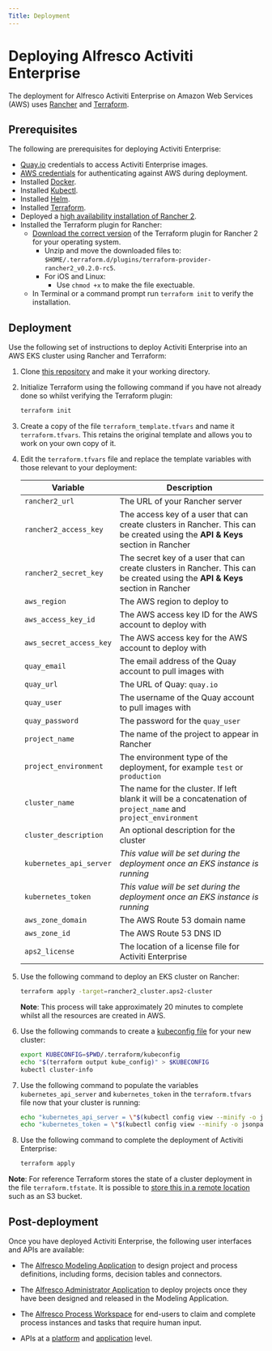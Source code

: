```yaml
---
Title: Deployment
---
```


# Deploying Alfresco Activiti Enterprise
The deployment for Alfresco Activiti Enterprise on Amazon Web Services (AWS) uses [Rancher](https://rancher.com/) and [Terraform](https://www.terraform.io/). 

## Prerequisites
The following are prerequisites for deploying Activiti Enterprise: 

-   [Quay.io](https://quay.io) credentials to access Activiti Enterprise images. 
-   [AWS credentials](https://docs.aws.amazon.com/general/latest/gr/aws-sec-cred-types.html#access-keys-and-secret-access-keys) for authenticating against AWS during deployment.
-   Installed [Docker](https://docs.docker.com/get-started/).
-   Installed [Kubectl](https://kubernetes.io/docs/tasks/tools/install-kubectl/).
-   Installed [Helm](https://helm.sh/docs/using_helm/#installing-helm).
-   Installed [Terraform](https://learn.hashicorp.com/terraform/getting-started/install.html).
-   Deployed a [high availability installation of Rancher 2](https://rancher.com/docs/rancher/v2.x/en/installation/ha/). 
-   Installed the Terraform plugin for Rancher: 
	-   [Download the correct version](https://github.com/rancher/terraform-provider-rancher2/releases/tag/v0.2.0-rc5) of the Terraform plugin for Rancher 2 for your operating system. 
		-   Unzip and move the downloaded files to: `$HOME/.terraform.d/plugins/terraform-provider-rancher2_v0.2.0-rc5`.
		-   For iOS and Linux:
			-   Use `chmod +x` to make the file exectuable. 
	-   In Terminal or a command prompt run `terraform init` to verify the installation. 

## Deployment
Use the following set of instructions to deploy Activiti Enterprise into an AWS EKS cluster using Rancher and Terraform: 

1. Clone [this repository](https://git.alfresco.com/process-services-public/alfresco-process-terraform) and make it your working directory.  
2. Initialize Terraform using the following command if you have not already done so whilst verifying the Terraform plugin: 

	```bash
	terraform init
	```
	
3. Create a copy of the file `terraform_template.tfvars` and name it `terraform.tfvars`. This retains the original template and allows you to work on your own copy of it. 
	
4. Edit the `terraform.tfvars` file and replace the template variables with those relevant to your deployment: 

	| Variable | Description |
	| -------- | ----------- |
	| `rancher2_url` | The URL of your Rancher server |
	| `rancher2_access_key`  | The access key of a user that can create clusters in Rancher. This can be created using the **API & Keys** section in Rancher |
	| `rancher2_secret_key`  | The secret key of a user that can create clusters in Rancher. This can be created using the **API & Keys** section in Rancher | 
	| `aws_region` | The AWS region to deploy to | 
	| `aws_access_key_id` | The AWS access key ID for the AWS account to deploy with |
	| `aws_secret_access_key` | The AWS access key for the AWS account to deploy with |
	| `quay_email` | The email address of the Quay account to pull images with | 
	| `quay_url` | The URL of Quay: `quay.io` | 
	| `quay_user` | The username of the Quay account to pull images with |
	| `quay_password` | The password for the `quay_user` |
	| `project_name` | The name of the project to appear in Rancher | 
	| `project_environment` | The environment type of the deployment, for example `test` or `production` | 
	| `cluster_name` | The name for the cluster. If left blank it will be a concatenation of `project_name` and `project_environment` | 
	| `cluster_description` | An optional description for the cluster | 
	| `kubernetes_api_server` | *This value will be set during the deployment once an EKS instance is running* | 
	| `kubernetes_token` | *This value will be set during the deployment once an EKS instance is running* | 
	| `aws_zone_domain` | The AWS Route 53 domain name |
	| `aws_zone_id` | The AWS Route 53 DNS ID |
	| `aps2_license` | The location of a license file for Activiti Enterprise |

5. Use the following command to deploy an EKS cluster on Rancher:

	```bash
	terraform apply -target=rancher2_cluster.aps2-cluster
	```
	**Note**: This process will take approximately 20 minutes to complete whilst all the resources are created in AWS.

6. Use the following commands to create a [kubeconfig file](https://kubernetes.io/docs/concepts/configuration/organize-cluster-access-kubeconfig/) for your new cluster: 

	```bash
	export KUBECONFIG=$PWD/.terraform/kubeconfig
 	echo "$(terraform output kube_config)" > $KUBECONFIG
 	kubectl cluster-info
 	```
  
7. Use the following command to populate the variables `kubernetes_api_server` and `kubernetes_token` in the `terraform.tfvars` file now that your cluster is running:

	```bash
	echo "kubernetes_api_server = \"$(kubectl config view --minify -o jsonpath='{.clusters[0].cluster.server}')\"" >> terraform.tfvars
 	echo "kubernetes_token = \"$(kubectl config view --minify -o jsonpath='{.users[0].user.token}')\"" >> terraform.tfvars
	```

8. Use the following command to complete the deployment of Activiti Enterprise:

	```bash
	terraform apply
	``` 
	
**Note**: For reference Terraform stores the state of a cluster deployment in the file `terraform.tfstate`. It is possible to [store this in a remote location](https://learn.hashicorp.com/terraform/getting-started/remote.html) such as an S3 bucket. 

## Post-deployment
Once you have deployed Activiti Enterprise, the following user interfaces and APIs are available:

-   The [Alfresco Modeling Application](../modeling/README.md) to design project and process definitions, including forms, decision tables and connectors.
 
-   The [Alfresco Administrator Application](../administrator/README.md) to deploy projects once they have been designed and released in the Modeling Application.

-   The [Alfresco Process Workspace](../workspace/README.md) for end-users to claim and complete process instances and tasks that require human input. 

-   APIs at a [platform](../apis/README.md#platform-endpoints) and [application](../apis/README.md#application-endpoints) level. 
